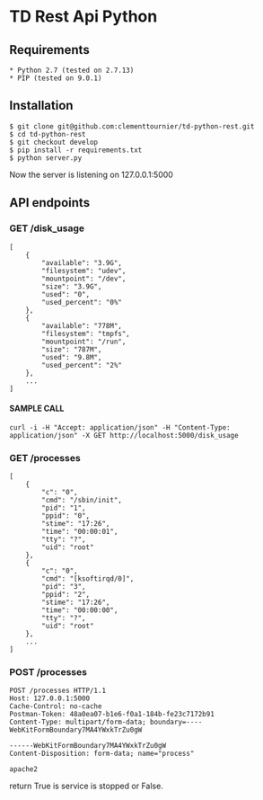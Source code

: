 # TD Rest Api Python

## Requirements
    * Python 2.7 (tested on 2.7.13)
    * PIP (tested on 9.0.1)

## Installation
    
    $ git clone git@github.com:clementtournier/td-python-rest.git
    $ cd td-python-rest
    $ git checkout develop
    $ pip install -r requirements.txt
    $ python server.py
    
Now the server is listening on 127.0.0.1:5000
    
## API endpoints

### GET /disk_usage
```
[
    {
        "available": "3.9G", 
        "filesystem": "udev", 
        "mountpoint": "/dev", 
        "size": "3.9G", 
        "used": "0", 
        "used_percent": "0%"
    }, 
    {
        "available": "778M", 
        "filesystem": "tmpfs", 
        "mountpoint": "/run", 
        "size": "787M", 
        "used": "9.8M", 
        "used_percent": "2%"
    }, 
    ...
]
```
#### SAMPLE CALL
````
curl -i -H "Accept: application/json" -H "Content-Type: application/json" -X GET http://localhost:5000/disk_usage
````
### GET /processes
```
[
    {
        "c": "0", 
        "cmd": "/sbin/init", 
        "pid": "1", 
        "ppid": "0", 
        "stime": "17:26", 
        "time": "00:00:01", 
        "tty": "?", 
        "uid": "root"
    },
    {
        "c": "0", 
        "cmd": "[ksoftirqd/0]", 
        "pid": "3", 
        "ppid": "2", 
        "stime": "17:26", 
        "time": "00:00:00", 
        "tty": "?", 
        "uid": "root"
    },
    ...
]
```

### POST /processes
```
POST /processes HTTP/1.1
Host: 127.0.0.1:5000
Cache-Control: no-cache
Postman-Token: 48a0ea07-b1e6-f0a1-184b-fe23c7172b91
Content-Type: multipart/form-data; boundary=----WebKitFormBoundary7MA4YWxkTrZu0gW

------WebKitFormBoundary7MA4YWxkTrZu0gW
Content-Disposition: form-data; name="process"

apache2
```

return True is service is stopped or False.
